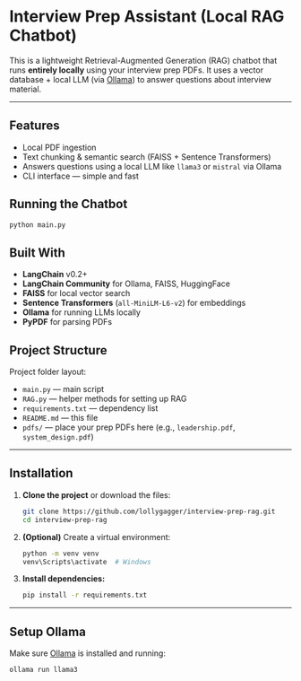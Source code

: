 # Interview Prep Assistant (Local RAG Chatbot)

This is a lightweight Retrieval-Augmented Generation (RAG) chatbot that runs **entirely locally** using your interview prep PDFs. It uses a vector database + local LLM (via [Ollama](https://ollama.com)) to answer questions about interview material.

---

## Features

- Local PDF ingestion
- Text chunking & semantic search (FAISS + Sentence Transformers)
- Answers questions using a local LLM like `llama3` or `mistral` via Ollama
- CLI interface — simple and fast


## Running the Chatbot

```bash
python main.py
```

## Built With
- **LangChain** v0.2+
- **LangChain Community** for Ollama, FAISS, HuggingFace
- **FAISS** for local vector search
- **Sentence Transformers** (`all-MiniLM-L6-v2`) for embeddings
- **Ollama** for running LLMs locally
- **PyPDF** for parsing PDFs

## Project Structure

Project folder layout:

- `main.py` — main script
- `RAG.py` — helper methods for setting up RAG
- `requirements.txt` — dependency list
- `README.md` — this file
- `pdfs/` — place your prep PDFs here (e.g., `leadership.pdf`, `system_design.pdf`)

---

## Installation

1. **Clone the project** or download the files:

    ```bash
    git clone https://github.com/lollygagger/interview-prep-rag.git
    cd interview-prep-rag
    ```

2. **(Optional)** Create a virtual environment:

    ```bash
    python -m venv venv
    venv\Scripts\activate  # Windows
    ```

3. **Install dependencies:**

    ```bash
    pip install -r requirements.txt
    ```

---

## Setup Ollama

Make sure [Ollama](https://ollama.com) is installed and running:

```bash
ollama run llama3